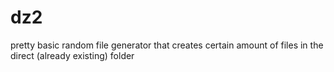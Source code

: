 # dz2
pretty basic random file generator that creates certain amount of files in the direct (already existing) folder
